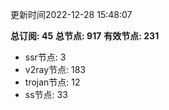 更新时间2022-12-28 15:48:07

**总订阅: 45**
**总节点: 917**
**有效节点: 231**
- ssr节点: 3
- v2ray节点: 183
- trojan节点: 12
- ss节点: 33
